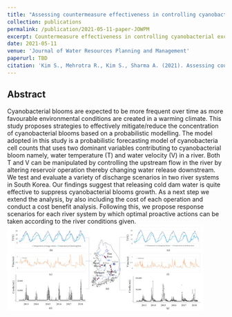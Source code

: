 ```yaml
---
title: "Assessing countermeasure effectiveness in controlling cyanobacterial exceedance in riverine systems using probabilistic forecasting alternatives"
collection: publications
permalink: /publication/2021-05-11-paper-JOWPM
excerpt: Countermeasure effectiveness in controlling cyanobacterial exceedance in riverine systems.
date: 2021-05-11
venue: 'Journal of Water Resources Planning and Management'
paperurl: TBD
citation: 'Kim S., Mehrotra R., Kim S., Sharma A. (2021). Assessing countermeasure effectiveness in controlling cyanobacterial exceedance in riverine systems using probabilistic forecasting alternatives, <i>Journal of Water Resources Planning and Management</i>', Accepted.'
---
```

## Abstract
Cyanobacterial blooms are expected to be more frequent over time as more favourable environmental conditions are created in a warming climate. This study proposes strategies to effectively mitigate/reduce the concentration of cyanobacterial blooms based on a probabilistic modelling. The model adopted in this study is a probabilistic forecasting model of cyanobacteria cell counts that uses two dominant variables contributing to cyanobacterial bloom namely, water temperature (T) and water velocity (V) in a river. Both T and V can be manipulated by controlling the upstream flow in the river by altering reservoir operation thereby changing water release downstream. We test and evaluate a variety of discharge scenarios in two river systems in South Korea. Our findings suggest that releasing cold dam water is quite effective to suppress cyanobacterial blooms growth. As a next step we extend the analysis, by also including the cost of each operation and conduct a cost benefit analysis. Following this, we propose response scenarios for each river system by which optimal proactive actions can be taken according to the river conditions given.
<br/><img src='/images/countermeasure_2021.jpg' width="90%" height="90%">